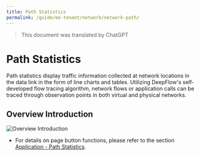```yaml
---
title: Path Statistics
permalink: /guide/ee-tenant/network/network-path/
---
```


> This document was translated by ChatGPT

# Path Statistics

Path statistics display traffic information collected at network locations in the data link in the form of line charts and tables. Utilizing DeepFlow's self-developed flow tracing algorithm, network flows or application calls can be traced through observation points in both virtual and physical networks.

## Overview Introduction

![Overview Introduction](https://yunshan-guangzhou.oss-cn-beijing.aliyuncs.com/pub/pic/20230920650ac4cf837e7.png)

- For details on page button functions, please refer to the section [Application - Path Statistics](../application/service-statistics/).
